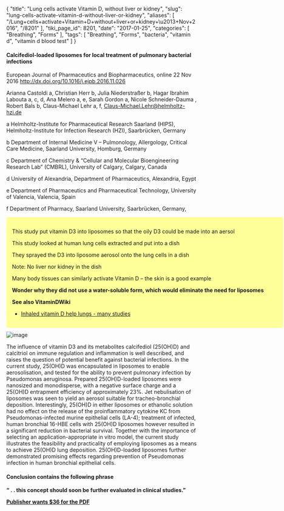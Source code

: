 {
    "title": "Lung cells activate Vitamin D, without liver or kidney",
    "slug": "lung-cells-activate-vitamin-d-without-liver-or-kidney",
    "aliases": [
        "/Lung+cells+activate+Vitamin+D+without+liver+or+kidney+\u2013+Nov+2016",
        "/8201"
    ],
    "tiki_page_id": 8201,
    "date": "2017-01-25",
    "categories": [
        "Breathing",
        "Forms"
    ],
    "tags": [
        "Breathing",
        "Forms",
        "bacteria",
        "vitamin d",
        "vitamin d blood test"
    ]
}


#### Calcifediol-loaded liposomes for local treatment of pulmonary bacterial infections

European Journal of Pharmaceutics and Biopharmaceutics, online 22 Nov 2016 http://dx.doi.org/10.1016/j.ejpb.2016.11.026

Arianna Castoldi a, Christian Herr b, Julia Niederstraßer b, Hagar Ibrahim Labouta a, c, d, Ana Melero a, e, Sarah Gordon a, Nicole Schneider-Dauma , Robert Bals b, Claus-Michael Lehr a, f, Claus-Michael.Lehr@helmholtz-hzi.de 

a Helmholtz-Institute for Pharmaceutical Research Saarland (HIPS), Helmholtz-Institute for Infection Research (HZI), Saarbrücken, Germany

b Department of Internal Medicine V – Pulmonology, Allergology, Critical Care Medicine, Saarland University, Homburg, Germany

c Department of Chemistry & “Cellular and Molecular Bioengineering Research Lab” (CMBRL), University of Calgary, Calgary, Canada

d University of Alexandria, Department of Pharmaceutics, Alexandria, Egypt

e Department of Pharmaceutics and Pharmaceutical Technology, University of Valencia, Valencia, Spain

f Department of Pharmacy, Saarland University, Saarbrücken, Germany, 

<div class="border" style="background-color:#FF9;padding:15px;margin:10px 0;border-radius:5px;width:700px">

This study put vitamin D3 into liposomes so that the oily D3 could be made into an aersol

This study looked at human lung cells extracted and put into a dish

They sprayed the D3 into liposome aerosol onto the lung cells in a dish

Note: No liver nor kidney in the dish

Many body tissues can similarly activate Vitamin D – the skin is a good example

 **Wonder why they did not use a water-soluble form, which would eliminate the need for liposomes** 

 **See also VitaminDWiki** 

* [Inhaled vitamin D help lungs - many studies](/posts/inhaled-vitamin-d-help-lungs-many-studies)

</div>

<img src="https://d378j1rmrlek7x.cloudfront.net/attachments/jpeg/lung-bacterial.jpg" alt="image">

The influence of vitamin D3 and its metabolites calcifediol (25(OH)D) and calcitriol on immune regulation and inflammation is well described, and raises the question of potential benefit against bacterial infections. In the current study, 25(OH)D was encapsulated in liposomes to enable aerosolisation, and tested for the ability to prevent pulmonary infection by Pseudomonas aeruginosa. Prepared 25(OH)D-loaded liposomes were nanosized and monodisperse, with a negative surface charge and a 25(OH)D entrapment efficiency of approximately 23%. Jet nebulisation of liposomes was seen to yield an aerosol suitable for tracheo-bronchial deposition. Interestingly, 25(OH)D in either liposomes or ethanolic solution had no effect on the release of the proinflammatory cytokine KC from Pseudomonas-infected murine epithelial cells (LA-4); treatment of infected, human bronchial 16-HBE cells with 25(OH)D liposomes however resulted in a significant reduction in bacterial survival. Together with the importance of selecting an application-appropriate in vitro model, the current study illustrates the feasibility and practicality of employing liposomes as a means to achieve 25(OH)D lung deposition. 25(OH)D-loaded liposomes further demonstrated promising effects regarding prevention of Pseudomonas infection in human bronchial epithelial cells.

#### Conclusion contains the following phrase

 **“ . . this concept should soon be further evaluated in clinical studies.”** 

 **[Publisher wants $36 for the PDF](http://www.sciencedirect.com/science/article/pii/S0939641116308530)**